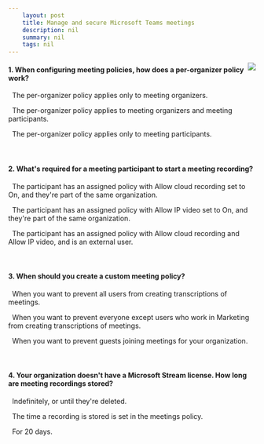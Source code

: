 ```yaml
---
    layout: post
    title: Manage and secure Microsoft Teams meetings 
    description: nil
    summary: nil
    tags: nil
---
```



 <a target="_blank" href="https://docs.microsoft.com/en-us/learn/modules/m365-teams-manage-secure-meetings/6-knowledge-check/"><i class="fas fa-external-link-alt"></i> </a>
 <img align="right" src="https://docs.microsoft.com/en-us/learn/achievements/manage-and-secure-teams-meetings.svg">
####  1. When configuring meeting policies, how does a per-organizer policy work?


<i class='far fa-square'></i> &nbsp;&nbsp;The per-organizer policy applies only to meeting organizers.

<i class='fas fa-check-square' style='color: Dodgerblue;'></i> &nbsp;&nbsp;The per-organizer policy applies to meeting organizers and meeting participants.

<i class='far fa-square'></i> &nbsp;&nbsp;The per-organizer policy applies only to meeting participants.
<br />
<br />
<br />

####  2. What's required for a meeting participant to start a meeting recording?


<i class='fas fa-check-square' style='color: Dodgerblue;'></i> &nbsp;&nbsp;The participant has an assigned policy with Allow cloud recording set to On, and they're part of the same organization.

<i class='far fa-square'></i> &nbsp;&nbsp;The participant has an assigned policy with Allow IP video set to On, and they're part of the same organization.

<i class='far fa-square'></i> &nbsp;&nbsp;The participant has an assigned policy with Allow cloud recording and Allow IP video, and is an external user.
<br />
<br />
<br />

####  3. When should you create a custom meeting policy?


<i class='far fa-square'></i> &nbsp;&nbsp;When you want to prevent all users from creating transcriptions of meetings.

<i class='fas fa-check-square' style='color: Dodgerblue;'></i> &nbsp;&nbsp;When you want to prevent everyone except users who work in Marketing from creating transcriptions of meetings.

<i class='far fa-square'></i> &nbsp;&nbsp;When you want to prevent guests joining meetings for your organization.
<br />
<br />
<br />

####  4. Your organization doesn't have a Microsoft Stream license. How long are meeting recordings stored?


<i class='far fa-square'></i> &nbsp;&nbsp;Indefinitely, or until they're deleted.

<i class='far fa-square'></i> &nbsp;&nbsp;The time a recording is stored is set in the meetings policy.

<i class='fas fa-check-square' style='color: Dodgerblue;'></i> &nbsp;&nbsp;For 20 days.
<br />
<br />
<br />
